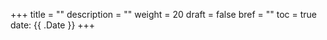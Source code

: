 +++
title = ""
description = ""
weight = 20
draft = false
bref = ""
toc = true
date: {{ .Date }}
+++
